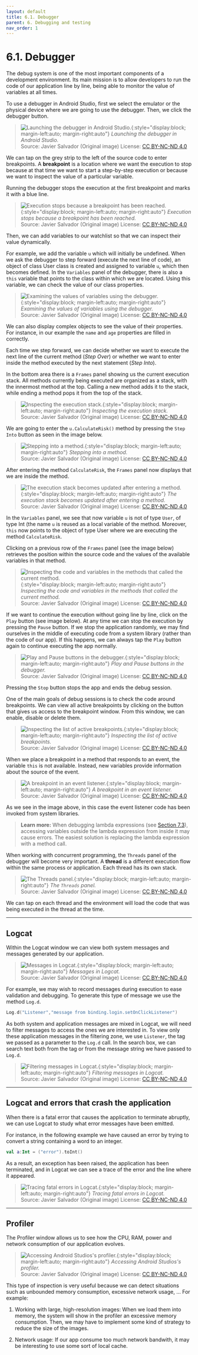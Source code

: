 ```yaml
---
layout: default
title: 6.1. Debugger
parent: 6. Debugging and testing
nav_order: 1
---
```


# 6.1. Debugger 

The debug system is one of the most important components of a development environment. Its main mission is to allow developers to run the code of our application line by line, being able to monitor the value of variables at all times.

To use a debugger in Android Studio, first we select the emulator or the physical device where we are going to use the debugger. Then, we click the debugger button.

> ![Launching the debugger in Android Studio.](/images/06/debugger.jpg){:style="display:block; margin-left:auto; margin-right:auto"}
> *Launching the debugger in Android Studio.*  
> Source: Javier Salvador (Original image) License: [CC BY-NC-ND 4.0](https://creativecommons.org/licenses/by-nc-nd/4.0/)

We can tap on the grey strip to the left of the source code to enter breakpoints. A **breakpoint** is a location where we want the execution to stop because at that time we want to start a step-by-step execution or because we want to inspect the value of a particular variable. 

Running the debugger stops the execution at the first breakpoint and marks it with a blue line.

> ![Execution stops because a breakpoint has been reached.](/images/06/breakpoint.jpg){:style="display:block; margin-left:auto; margin-right:auto"}
> *Execution stops because a breakpoint has been reached.*  
> Source: Javier Salvador (Original image) License: [CC BY-NC-ND 4.0](https://creativecommons.org/licenses/by-nc-nd/4.0/)

Then, we can add variables to our watchlist so that we can inspect their value dynamically. 

For example, we add the variable `u` which will initially be undefined. When we ask the debugger to step forward (execute the next line of code), an object of class User class is created and assigned to variable `u`, which then becomes defined. In the `Variables` panel of the debugger, there is also a `this` variable that points to the class within which we are located. Using this variable, we can check the value of our class properties.

> ![Examining the values of variables using the debugger.](/images/06/debugger-variables.jpg){:style="display:block; margin-left:auto; margin-right:auto"}
> *Examining the values of variables using the debugger.*  
> Source: Javier Salvador (Original image) License: [CC BY-NC-ND 4.0](https://creativecommons.org/licenses/by-nc-nd/4.0/)

We can also display complex objects to see the value of their properties. For instance, in our example the `name` and `age` properties are filled in correctly.

Each time we step forward, we can decide whether we want to execute the next line of the current method (*Step Over*) or whether we want to enter inside the method executed by the next statement (*Step Into*).

In the bottom area there is a `Frames` panel showing us the current execution stack.  All methods currently being executed are organized as a stack, with the innermost method at the top. Calling a new method adds it to the stack, while ending a method pops it from the top of the stack.

> ![Inspecting the execution stack.](/images/06/frames.jpg){:style="display:block; margin-left:auto; margin-right:auto"}
> *Inspecting the execution stack.*  
> Source: Javier Salvador (Original image) License: [CC BY-NC-ND 4.0](https://creativecommons.org/licenses/by-nc-nd/4.0/)

We are going to enter the `u.CalculateRisk()` method by pressing the `Step Into` button as seen in the image below. 

> ![Stepping into a method.](/images/06/step-into.jpg){:style="display:block; margin-left:auto; margin-right:auto"}
> *Stepping into a method.*  
> Source: Javier Salvador (Original image) License: [CC BY-NC-ND 4.0](https://creativecommons.org/licenses/by-nc-nd/4.0/)

After entering the method `CalculateRisk`, the `Frames` panel now displays that we are inside the method.

> ![The execution stack becomes updated after entering a method. ](/images/06/updated-frames.jpg){:style="display:block; margin-left:auto; margin-right:auto"}
> *The execution stack becomes updated after entering a method.*  
> Source: Javier Salvador (Original image) License: [CC BY-NC-ND 4.0](https://creativecommons.org/licenses/by-nc-nd/4.0/)

In the `Variables` panel, we see that now variable `u` is not of type `User`, of type Int (the name `u` is reused as a local variable of the method. Moreover, `this` now points to the object of type User where we are executing the method `CalculateRisk`.

Clicking on a previous row of the `Frames` panel (see the image below) retrieves the position within the source code and the values of the available variables in that method. 

> ![Inspecting the code and variables in the methods that called the current method.](/images/06/back-frame.jpg){:style="display:block; margin-left:auto; margin-right:auto"}
> *Inspecting the code and variables in the methods that called the current method.*  
> Source: Javier Salvador (Original image) License: [CC BY-NC-ND 4.0](https://creativecommons.org/licenses/by-nc-nd/4.0/)

If we want to continue the execution without going line by line, click on the `Play` button (see image below). At any time we can stop the execution by pressing the `Pause` button. If we stop the application randomly, we may find ourselves in the middle of executing code from a system library (rather than the code of our app). If this happens, we can always tap the `Play` button again to continue executing the app normally. 

> ![Play and Pause buttons in the debugger.](/images/06/pause-play.jpg){:style="display:block; margin-left:auto; margin-right:auto"}
> *Play and Pause buttons in the debugger.*  
> Source: Javier Salvador (Original image) License: [CC BY-NC-ND 4.0](https://creativecommons.org/licenses/by-nc-nd/4.0/)

Pressing the `Stop` button stops the app and ends the debug session.

One of the main goals of debug sessions is to check the code around breakpoints. We can view all active breakpoints by clicking on the button that gives us access to the breakpoint window. From this window, we can enable, disable or delete them.

> ![Inspecting the list of active breakpoints.](/images/06/active-breakpoints.jpg){:style="display:block; margin-left:auto; margin-right:auto"}
> *Inspecting the list of active breakpoints.*  
> Source: Javier Salvador (Original image) License: [CC BY-NC-ND 4.0](https://creativecommons.org/licenses/by-nc-nd/4.0/)

When we place a breakpoint in a method that responds to an event, the variable `this` is not available. Instead, new variables provide information about the source of the event.

> ![A breakpoint in an event listener.](/images/06/event-breakpoint.jpg){:style="display:block; margin-left:auto; margin-right:auto"}
> *A breakpoint in an event listener.*  
> Source: Javier Salvador (Original image) License: [CC BY-NC-ND 4.0](https://creativecommons.org/licenses/by-nc-nd/4.0/)

As we see in the image above, in this case the event listener code has been invoked from system libraries. 

>**Learn more:**
>When debugging lambda expressions (see [Section 7.3](/content/07/03-lambda-functions)), accessing variables outside the lambda expression from inside it may cause errors. The easiest solution is replacing the lambda expression with a method call.

When working with concurrent programming, the `Threads` panel of the debugger will become very important. A **thread** is a different execution flow within the same process or application. Each thread has its own stack.

> ![The Threads panel.](/images/06/event-breakpoint.jpg){:style="display:block; margin-left:auto; margin-right:auto"}
> *The `Threads` panel.*  
> Source: Javier Salvador (Original image) License: [CC BY-NC-ND 4.0](https://creativecommons.org/licenses/by-nc-nd/4.0/)

We can tap on each thread and the environment will load the code that was being executed in the thread at the time.

---

## Logcat

Within the Logcat window we can view both system messages and messages generated by our application.

> ![Messages in Logcat.](/images/06/logcat.jpg){:style="display:block; margin-left:auto; margin-right:auto"}
> *Messages in Logcat.*  
> Source: Javier Salvador (Original image) License: [CC BY-NC-ND 4.0](https://creativecommons.org/licenses/by-nc-nd/4.0/)

For example, we may wish to record messages during execution to ease validation and debugging. To generate this type of message we use the method `Log.d`.

```kotlin
Log.d("Listener","message from binding.login.setOnClickListener")
```

As both system and application messages are mixed in Logcat, we will need to filter messages to access the ones we are interested in. To view only these application messages in the filtering zone, we use `Listener`, the tag we passed as a parameter to the `Log.d` call. In the search box, we can search text both from the tag or from the message string we have passed to `Log.d`.

> ![Filtering messages in Logcat.](/images/06/filtering-logcat.jpg){:style="display:block; margin-left:auto; margin-right:auto"}
> *Filtering messages in Logcat.*  
> Source: Javier Salvador (Original image) License: [CC BY-NC-ND 4.0](https://creativecommons.org/licenses/by-nc-nd/4.0/)

---

## Logcat and errors that crash the application

When there is a fatal error that causes the application to terminate abruptly, we can use Logcat to study what error messages have been emitted.

For instance, in the following example we have caused an error by trying to convert a string containing a word to an integer.

```kotlin
val a:Int = ("error").toInt()
```

As a result, an exception has been raised, the application has been terminated, and in Logcat we can see a trace of the error and the line where it appeared.

> ![Tracing fatal errors in Logcat.](/images/06/fatal-error.jpg){:style="display:block; margin-left:auto; margin-right:auto"}
> *Tracing fatal errors in Logcat.*  
> Source: Javier Salvador (Original image) License: [CC BY-NC-ND 4.0](https://creativecommons.org/licenses/by-nc-nd/4.0/)

---

## Profiler

The Profiler window allows us to see how the CPU, RAM, power and network consumption of our application evolves.

> ![Accessing Android Studios's profiler.](/images/06/profiler.jpg){:style="display:block; margin-left:auto; margin-right:auto"}
> *Accessing Android Studios's profiler.*  
> Source: Javier Salvador (Original image) License: [CC BY-NC-ND 4.0](https://creativecommons.org/licenses/by-nc-nd/4.0/)

This type of inspection is very useful because we can detect situations such as unbounded memory consumption, excessive network usage, ... For example:

1. Working with large, high-resolution images: When we load them into memory, the system will show in the profiler an excessive memory consumption. Then, we may have to implement some kind of strategy to reduce the size of the images. 

2. Network usage: If our app consume too much network bandwith, it may be interesting to use some sort of local cache.



